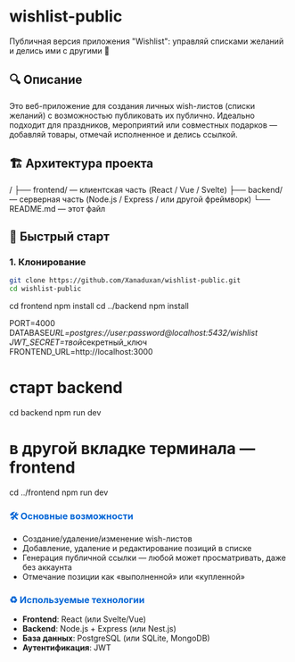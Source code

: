 # wishlist-public

Публичная версия приложения "Wishlist": управляй списками желаний и делись ими с другими 🎁

## 🔍 Описание

Это веб-приложение для создания личных wish-листов (списки желаний) с возможностью публиковать их публично. Идеально подходит для праздников, мероприятий или совместных подарков — добавляй товары, отмечай исполненное и делись ссылкой.

## 🏗 Архитектура проекта

/
├── frontend/ — клиентская часть (React / Vue / Svelte)
├── backend/ — серверная часть (Node.js / Express / или другой фреймворк)
└── README.md — этот файл

## 🚀 Быстрый старт

### 1. Клонирование

```bash
git clone https://github.com/Xanaduxan/wishlist-public.git
cd wishlist-public
```

cd frontend
npm install
cd ../backend
npm install

PORT=4000
DATABASE*URL=postgres://user:password@localhost:5432/wishlist
JWT_SECRET=твой*секретный_ключ
FRONTEND_URL=http://localhost:3000

# старт backend

cd backend
npm run dev

# в другой вкладке терминала — frontend

cd ../frontend
npm run dev

<h3 style="color: #0366d6;">🛠 Основные возможности</h3>

- Создание/удаление/изменение wish-листов
- Добавление, удаление и редактирование позиций в списке
- Генерация публичной ссылки — любой может просматривать, даже без аккаунта
- Отмечание позиции как «выполненной» или «купленной»

<h3 style="color: #0366d6;">♻️ Используемые технологии</h3>

- **Frontend**: React (или Svelte/Vue)
- **Backend**: Node.js + Express (или Nest.js)
- **База данных**: PostgreSQL (или SQLite, MongoDB)
- **Аутентификация**: JWT
